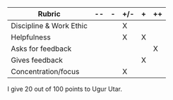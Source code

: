 | **Rubric**              	| -- 	| - 	| +/- 	| + 	| ++ 	|
|-------------------------	|----	|---	|-----	|---	|----	|
| Discipline & Work Ethic 	|    	|   	|   X  	|   	|    	|
| Helpfulness             	|    	|   	|   X  	|   X	|    	|
| Asks for feedback       	|    	|   	|     	|   	|   X 	|
| Gives feedback          	|    	|   	|     	|   X	|    	|
| Concentration/focus     	|    	|   	|   X  	|   	|    	|

I give 20 out of 100 points to Ugur Utar.
